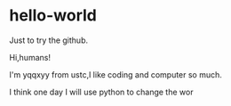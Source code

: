 # hello-world
Just to try the github.

Hi,humans!

I'm yqqxyy from ustc,I like coding and computer so much.

I think one day I will use python to change the wor
